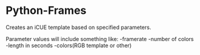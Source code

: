 # Python-Frames

Creates an iCUE template based on specified parameters.

Parameter values will include something like:
  -framerate
  -number of colors
  -length in seconds
  -colors(RGB template or other)
